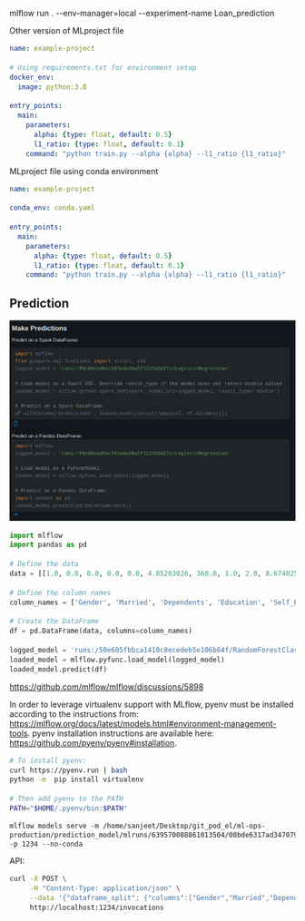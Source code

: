  mlflow run . --env-manager=local --experiment-name Loan_prediction

Other version of MLproject file

```yaml
name: example-project

# Using requirements.txt for environment setup
docker_env:
  image: python:3.8

entry_points:
  main:
    parameters:
      alpha: {type: float, default: 0.5}
      l1_ratio: {type: float, default: 0.1}
    command: "python train.py --alpha {alpha} --l1_ratio {l1_ratio}"

```

MLproject file using conda environment

```yaml
name: example-project

conda_env: conda.yaml

entry_points:
  main:
    parameters:
      alpha: {type: float, default: 0.5}
      l1_ratio: {type: float, default: 0.1}
    command: "python train.py --alpha {alpha} --l1_ratio {l1_ratio}"

```

## Prediction

![mlflow_prediction.png](mlflow_prediction.png)

```python
import mlflow
import pandas as pd

# Define the data
data = [[1.0, 0.0, 0.0, 0.0, 0.0, 4.85203026, 360.0, 1.0, 2.0, 8.67402599]]

# Define the column names
column_names = ['Gender', 'Married', 'Dependents', 'Education', 'Self_Employed', 'LoanAmount', 'Loan_Amount_Term', 'Credit_History', 'Property_Area', 'TotalIncome']

# Create the DataFrame
df = pd.DataFrame(data, columns=column_names)

logged_model = 'runs:/50e605fbbca1410c8ecedeb5e106b64f/RandomForestClassifier'
loaded_model = mlflow.pyfunc.load_model(logged_model)
loaded_model.predict(df)

```


https://github.com/mlflow/mlflow/discussions/5898

In order to leverage virtualenv support with MLflow, pyenv must be installed according to the instructions from: https://mlflow.org/docs/latest/models.html#environment-management-tools. pyenv installation instructions are available here: https://github.com/pyenv/pyenv#installation.

```bash
# To install pyenv:
curl https://pyenv.run | bash
python -m  pip install virtualenv

# Then add pyenv to the PATH
PATH="$HOME/.pyenv/bin:$PATH"
```


```
mlflow models serve -m /home/sanjeet/Desktop/git_pod_el/ml-ops-production/prediction_model/mlruns/639570088861013504/00bde6317ad3470796d45d654c5bc3fc/artifacts/LogisticRegression/ -p 1234 --no-conda
```

API:

```bash
curl -X POST \
     -H "Content-Type: application/json" \
     --data '{"dataframe_split": {"columns":["Gender","Married","Dependents","Education","Self_Employed","LoanAmount","Loan_Amount_Term","Credit_History","Property_Area","TotalIncome"],"data":[[1.0,0.0,0.0,0.0,0.0,4.85203026,360.0,1.0,2.0,8.67402599]]}}' \
     http://localhost:1234/invocations
```

